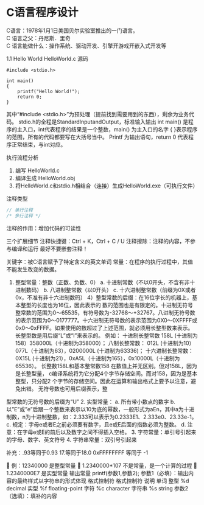 C语言程序设计
=

C语言：1978年1月1日美国贝尔实验室推出的一门语言。  
C 语言之父：丹尼斯．里奇  
C 语言能做什么：操作系统、驱动开发、引擎开游戏开嵌入式开发等  


1.1	Hello World
HelloWorld.c 源码
```x86asm
#include <stdio.h>

int main()
{
	printf("Hello World!");
	return 0;
}
```
其中“#include <stdio.h>”为预处理（提前找到需要用到的东西），剩余为业务代码。
stdio.h的全程是StandardInputandOutput，标准输入输出
int main() 是程序的主入口，int代表程序的结果是一个整数，main() 为主入口的名字
{ }表示程序的范围，所有的代码都要写在大括号当中。
Printf 为输出语句，return 0 代表程序正常结束，与int对应。

执行流程分析
1.	编写 HelloWorld.c
2.	编译生成 HelloWorld.obj
3.	将HelloWorld.c和stdio.h相结合（连接）生成HelloWorld.exe（可执行文件）

注释类型
```c
// 单行注释
/* 多行注释 */
```
注释的作用：增加代码的可读性

三个扩展细节
注释快捷键：Ctrl + K，Ctrl + C / U
注释擦除：注释的内容，不参与编译和运行
最好不要嵌套注释！

关键字：被C语言赋予了特定含义的英文单词
常量：在程序的执行过程中，其值不能发生改变的数据。
1.	整型常量：整数（正数、负数、0）
a.	十进制常数（不以0开头，不含有非十进制数码）
b.	八进制整常数（以0开头）
c.	十六进制整常数（前缀为0X或者0x，不准有非十六进制数码）
4）整型常数的后缀：在16位字长的机器上，基本整型的长度也为16位，因此表示的 数的范围也是有限定的。十进制无符号整常数的范围为0～65535，有符号数为-32768～+32767。八进制无符号数的表示范围为0～0177777。十六进制无符号数的表示范围为0X0～0XFFFF或0x0～0xFFFF。如果使用的数超过了上述范围，就必须用长整型数来表示。长整型数是用后缀“L”或“l”来表示的。 
例如： 
十进制长整常数 
158L (十进制为158）358000L（十进制为358000）； 八制长整常数： 
012L (十进制为10）077L（十进制为63），0200000L (十进制为63336)； 十六进制长整常数： 
0X15L (十进制为21），0xA5L（十进制为165），0x10000L（十进制为65536）。 长整数158L和基本整常数158 在数值上并无区别。但对158L，因为是长整型量， c编译系统将为它分配4个字节存储空间。而对158，因为是基本整型，只分配2 个字节的存储空间。因此在运算和输出格式上要予以注意，避免出错。 无符号数也可用后缀表示，整

型常数的无符号数的后缀为“U” 
2.	实型常量：
a.	所有带小数点的数字 
b.	以”E”或”e”后跟一个整数来表示以10为底的幂数，一般形式为aEn，其中a为十进制数，n为十进制整数，如：2.333可以表示为0.2333E1、2.333e0、23.33e-1。
c.	规定：字母e或者E之前必须要有数字，且e或E后面的指数必须为整数。
d.	注意：在字母e或E的前后以及数字之间不得插入空格。
3.	字符常量：单引号引起来的字母、数字、英文符号
4.	字符串常量：双引号引起来

补充：.93等同于0.93   17.等同于18.0 0xFFFFFFFF 等同于 -1

	例：12340000 是整型常量
	1.2340000*107 不是常量，是一个计算的过程
	1.2340000E7 是实型常量
输出常量
printf(参数1,参数2);
参数1（必填）：输出内容的最终样式以字符串的形式体现
格式控制符
格式控制符	说明	单词
整型	%d	decimal
实型	%f	floating-point
字符	%c	character
字符串	%s	string
参数2（选填）：填补的内容
